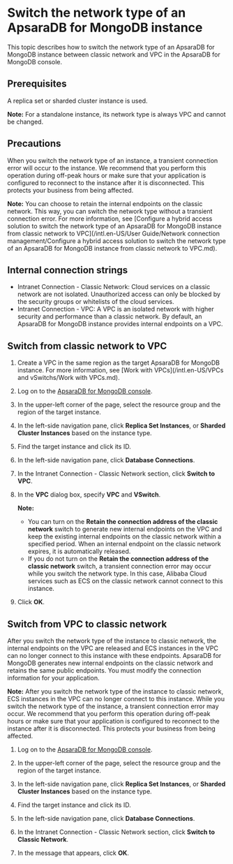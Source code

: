 # Switch the network type of an ApsaraDB for MongoDB instance

This topic describes how to switch the network type of an ApsaraDB for MongoDB instance between classic network and VPC in the ApsaraDB for MongoDB console.

## Prerequisites

A replica set or sharded cluster instance is used.

**Note:** For a standalone instance, its network type is always VPC and cannot be changed.

## Precautions

When you switch the network type of an instance, a transient connection error will occur to the instance. We recommend that you perform this operation during off-peak hours or make sure that your application is configured to reconnect to the instance after it is disconnected. This protects your business from being affected.

**Note:** You can choose to retain the internal endpoints on the classic network. This way, you can switch the network type without a transient connection error. For more information, see [Configure a hybrid access solution to switch the network type of an ApsaraDB for MongoDB instance from classic network to VPC](/intl.en-US/User Guide/Network connection management/Configure a hybrid access solution to switch the network type of an ApsaraDB for MongoDB
         instance from classic network to VPC.md).

## Internal connection strings

-   Intranet Connection - Classic Network: Cloud services on a classic network are not isolated. Unauthorized access can only be blocked by the security groups or whitelists of the cloud services.
-   Intranet Connection - VPC: A VPC is an isolated network with higher security and performance than a classic network. By default, an ApsaraDB for MongoDB instance provides internal endpoints on a VPC.

## Switch from classic network to VPC

1.  Create a VPC in the same region as the target ApsaraDB for MongoDB instance. For more information, see [Work with VPCs](/intl.en-US/VPCs and vSwitchs/Work with VPCs.md).

2.  Log on to the [ApsaraDB for MongoDB console](https://mongodb.console.aliyun.com/).

3.  In the upper-left corner of the page, select the resource group and the region of the target instance.

4.  In the left-side navigation pane, click **Replica Set Instances**, or **Sharded Cluster Instances** based on the instance type.

5.  Find the target instance and click its ID.

6.  In the left-side navigation pane, click **Database Connections**.

7.  In the Intranet Connection - Classic Network section, click **Switch to VPC**.

8.  In the **VPC** dialog box, specify **VPC** and **VSwitch**.

    **Note:**

    -   You can turn on the **Retain the connection address of the classic network** switch to generate new internal endpoints on the VPC and keep the existing internal endpoints on the classic network within a specified period. When an internal endpoint on the classic network expires, it is automatically released.
    -   If you do not turn on the **Retain the connection address of the classic network** switch, a transient connection error may occur while you switch the network type. In this case, Alibaba Cloud services such as ECS on the classic network cannot connect to this instance.
9.  Click **OK**.


## Switch from VPC to classic network

After you switch the network type of the instance to classic network, the internal endpoints on the VPC are released and ECS instances in the VPC can no longer connect to this instance with these endpoints. ApsaraDB for MongoDB generates new internal endpoints on the classic network and retains the same public endpoints. You must modify the connection information for your application.

**Note:** After you switch the network type of the instance to classic network, ECS instances in the VPC can no longer connect to this instance. While you switch the network type of the instance, a transient connection error may occur. We recommend that you perform this operation during off-peak hours or make sure that your application is configured to reconnect to the instance after it is disconnected. This protects your business from being affected.

1.  Log on to the [ApsaraDB for MongoDB console](https://mongodb.console.aliyun.com/).

2.  In the upper-left corner of the page, select the resource group and the region of the target instance.

3.  In the left-side navigation pane, click **Replica Set Instances**, or **Sharded Cluster Instances** based on the instance type.

4.  Find the target instance and click its ID.

5.  In the left-side navigation pane, click **Database Connections**.

6.  In the Intranet Connection - Classic Network section, click **Switch to Classic Network**.

7.  In the message that appears, click **OK**.


